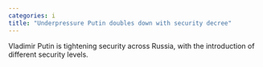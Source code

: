 ```yaml
---
categories: i
title: "Underpressure Putin doubles down with security decree"
---
```

Vladimir Putin is tightening security across Russia, with the introduction of different security levels.